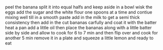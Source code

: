 peel the banana split it into equal halfs and keep aside 
in a bowl wisk the eggs add the sugar and the white flour one spoons at a time and contiue mixing well till in a smooth paste 
add in the milk to get a semi thick consistency 
then add in the cut bananas carfully and coat it with the batter
heat a pan add a little oil then place the bananas along with a little batter side by side and allow to cook for 6 to 7 min and then flip over and cook for another 5 min
remove it in a plate and squeeze a little lemon and ready to eat